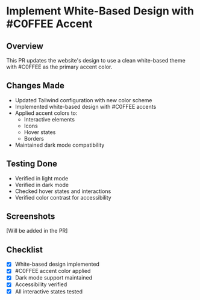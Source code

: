 # Implement White-Based Design with #C0FFEE Accent

## Overview
This PR updates the website's design to use a clean white-based theme with #C0FFEE as the primary accent color.

## Changes Made
- Updated Tailwind configuration with new color scheme
- Implemented white-based design with #C0FFEE accents
- Applied accent colors to:
  - Interactive elements
  - Icons
  - Hover states
  - Borders
- Maintained dark mode compatibility

## Testing Done
- Verified in light mode
- Verified in dark mode
- Checked hover states and interactions
- Verified color contrast for accessibility

## Screenshots
[Will be added in the PR]

## Checklist
- [x] White-based design implemented
- [x] #C0FFEE accent color applied
- [x] Dark mode support maintained
- [x] Accessibility verified
- [x] All interactive states tested 